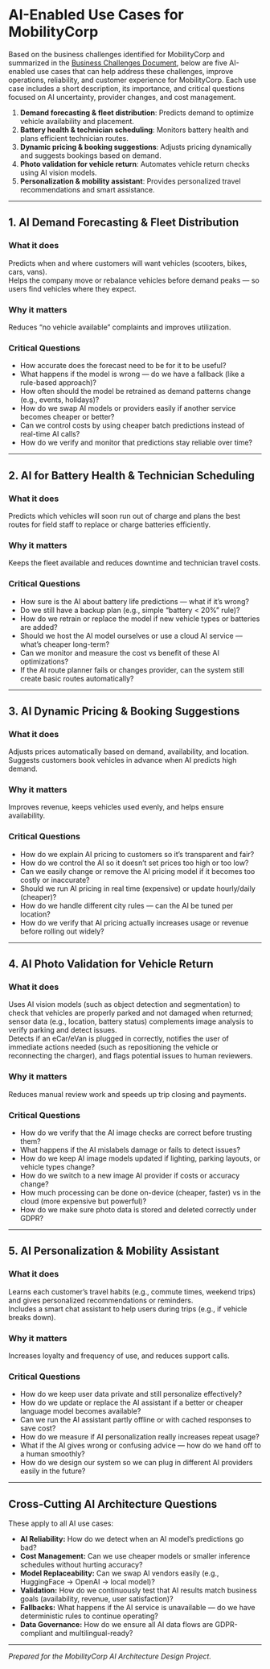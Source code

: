 # AI-Enabled Use Cases for MobilityCorp

Based on the business challenges identified for MobilityCorp and summarized in the [Business Challenges Document](business-requirements/business-challenges.md), below are five AI-enabled use cases that can help address these challenges, improve operations, reliability, and customer experience for MobilityCorp. Each use case includes a short description, its importance, and critical questions focused on AI uncertainty, provider changes, and cost management.

1. **Demand forecasting & fleet distribution**: Predicts demand to optimize vehicle availability and placement.
2. **Battery health & technician scheduling**: Monitors battery health and plans efficient technician routes.
3. **Dynamic pricing & booking suggestions**: Adjusts pricing dynamically and suggests bookings based on demand.
4. **Photo validation for vehicle return**: Automates vehicle return checks using AI vision models.
5. **Personalization & mobility assistant**: Provides personalized travel recommendations and smart assistance.

---

## 1. AI Demand Forecasting & Fleet Distribution

### What it does
Predicts when and where customers will want vehicles (scooters, bikes, cars, vans).  
Helps the company move or rebalance vehicles before demand peaks — so users find vehicles where they expect.

### Why it matters
Reduces “no vehicle available” complaints and improves utilization.

### Critical Questions
- How accurate does the forecast need to be for it to be useful?
- What happens if the model is wrong — do we have a fallback (like a rule-based approach)?
- How often should the model be retrained as demand patterns change (e.g., events, holidays)?
- How do we swap AI models or providers easily if another service becomes cheaper or better?
- Can we control costs by using cheaper batch predictions instead of real-time AI calls?
- How do we verify and monitor that predictions stay reliable over time?

---

## 2. AI for Battery Health & Technician Scheduling

### What it does
Predicts which vehicles will soon run out of charge and plans the best routes for field staff to replace or charge batteries efficiently.

### Why it matters
Keeps the fleet available and reduces downtime and technician travel costs.

### Critical Questions
- How sure is the AI about battery life predictions — what if it’s wrong?
- Do we still have a backup plan (e.g., simple “battery < 20%” rule)?
- How do we retrain or replace the model if new vehicle types or batteries are added?
- Should we host the AI model ourselves or use a cloud AI service — what’s cheaper long-term?
- Can we monitor and measure the cost vs benefit of these AI optimizations?
- If the AI route planner fails or changes provider, can the system still create basic routes automatically?

---

## 3. AI Dynamic Pricing & Booking Suggestions

### What it does
Adjusts prices automatically based on demand, availability, and location.  
Suggests customers book vehicles in advance when AI predicts high demand.

### Why it matters
Improves revenue, keeps vehicles used evenly, and helps ensure availability.

### Critical Questions
- How do we explain AI pricing to customers so it’s transparent and fair?
- How do we control the AI so it doesn’t set prices too high or too low?
- Can we easily change or remove the AI pricing model if it becomes too costly or inaccurate?
- Should we run AI pricing in real time (expensive) or update hourly/daily (cheaper)?
- How do we handle different city rules — can the AI be tuned per location?
- How do we verify that AI pricing actually increases usage or revenue before rolling out widely?

---

## 4. AI Photo Validation for Vehicle Return

### What it does
Uses AI vision models (such as object detection and segmentation) to check that vehicles are properly parked and not damaged when returned; sensor data (e.g., location, battery status) complements image analysis to verify parking and detect issues.  
Detects if an eCar/eVan is plugged in correctly, notifies the user of immediate actions needed (such as repositioning the vehicle or reconnecting the charger), and flags potential issues to human reviewers.

### Why it matters
Reduces manual review work and speeds up trip closing and payments.

### Critical Questions
- How do we verify that the AI image checks are correct before trusting them?
- What happens if the AI mislabels damage or fails to detect issues?
- How do we keep AI image models updated if lighting, parking layouts, or vehicle types change?
- How do we switch to a new image AI provider if costs or accuracy change?
- How much processing can be done on-device (cheaper, faster) vs in the cloud (more expensive but powerful)?
- How do we make sure photo data is stored and deleted correctly under GDPR?

---

## 5. AI Personalization & Mobility Assistant

### What it does
Learns each customer’s travel habits (e.g., commute times, weekend trips) and gives personalized recommendations or reminders.  
Includes a smart chat assistant to help users during trips (e.g., if vehicle breaks down).

### Why it matters
Increases loyalty and frequency of use, and reduces support calls.

### Critical Questions
- How do we keep user data private and still personalize effectively?
- How do we update or replace the AI assistant if a better or cheaper language model becomes available?
- Can we run the AI assistant partly offline or with cached responses to save cost?
- How do we measure if AI personalization really increases repeat usage?
- What if the AI gives wrong or confusing advice — how do we hand off to a human smoothly?
- How do we design our system so we can plug in different AI providers easily in the future?

---

## Cross-Cutting AI Architecture Questions

These apply to all AI use cases:

- **AI Reliability:** How do we detect when an AI model’s predictions go bad?
- **Cost Management:** Can we use cheaper models or smaller inference schedules without hurting accuracy?
- **Model Replaceability:** Can we swap AI vendors easily (e.g., HuggingFace → OpenAI → local model)?
- **Validation:** How do we continuously test that AI results match business goals (availability, revenue, user satisfaction)?
- **Fallbacks:** What happens if the AI service is unavailable — do we have deterministic rules to continue operating?
- **Data Governance:** How do we ensure all AI data flows are GDPR-compliant and multilingual-ready?

---

*Prepared for the MobilityCorp AI Architecture Design Project.*
